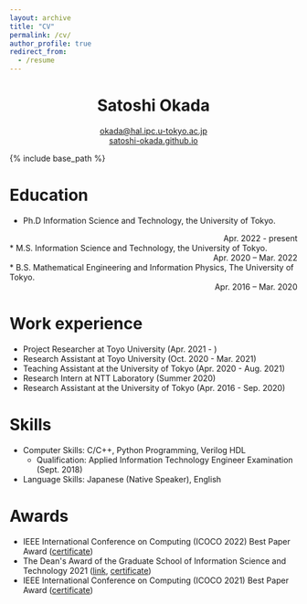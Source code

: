 ```yaml
---
layout: archive
title: "CV"
permalink: /cv/
author_profile: true
redirect_from:
  - /resume
---
```


<h1 align="center">Satoshi Okada</h1>
<p 
align="center"> 
<a href="mailto:okada@hal.ipc.u-tokyo.ac.jp?Subject=From%20github%20page" target="_top">okada@hal.ipc.u-tokyo.ac.jp</a> 
<br>
<a href="https://satoshi-okada.github.io">satoshi-okada.github.io</a> 
</p>

{% include base_path %}

Education
======
* Ph.D Information Science and Technology, the University of Tokyo. 
 <div style="text-align: right;">Apr. 2022 - present</div>
* M.S. Information Science and Technology, the University of Tokyo. 
 <div style="text-align: right;">Apr. 2020 – Mar. 2022</div>
* B.S. Mathematical Engineering and Information Physics, The University of Tokyo. 
 <div style="text-align: right;">Apr. 2016 – Mar. 2020</div>

Work experience
======
* Project Researcher at Toyo University (Apr. 2021 - )
* Research Assistant at Toyo University (Oct. 2020 - Mar. 2021)
* Teaching Assistant at the University of Tokyo (Apr. 2020 - Aug. 2021)
* Research Intern at NTT Laboratory (Summer 2020)
* Research Assistant at the University of Tokyo (Apr. 2016 - Sep. 2020)

  
Skills
======
* Computer Skills: C/C++, Python Programming, Verilog HDL
  * Qualification: Applied Information Technology Engineer Examination (Sept. 2018)
* Language Skills: Japanese (Native Speaker), English

  
Awards
======
* IEEE International Conference on Computing (ICOCO 2022) Best Paper Award ([certificate](https://drive.google.com/file/d/1pLn_fmFZiTvTeLx4KKrOQIeks4-obpdn/view?usp=sharing))
* The Dean's Award of the Graduate School of Information Science and Technology 2021 ([link](https://www.i.u-tokyo.ac.jp/news/topics/2022/202203291996_e.shtml), [certificate](https://drive.google.com/file/d/1eoMm52v1lcMn1rp00no2AJo7eglNjwYk/view?usp=sharing))
* IEEE International Conference on Computing (ICOCO 2021) Best Paper Award ([certificate](https://drive.google.com/file/d/1oHUZronXfBRfpRGQ9DjQTKgyU84iZ8Wp/view?usp=sharing))
